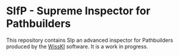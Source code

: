 # SIfP - Supreme Inspector for Pathbuilders

This repository contains SIp an advanced inspector for Pathbuilders produced by the [WissKI](https://wiss-ki.eu) software.
It is a work in progress.

<!-- spellchecker:words pathbuilders wisski -->